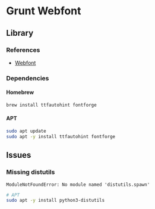 # Grunt Webfont

<!--
{,*/}*
-->

## Library

### References

- [Webfont](/webfont.md#configuration)

### Dependencies

#### Homebrew

```sh
brew install ttfautohint fontforge
```

#### APT

```sh
sudo apt update
sudo apt -y install ttfautohint fontforge
```

## Issues

### Missing distutils

```log
ModuleNotFoundError: No module named 'distutils.spawn'
```

```sh
# APT
sudo apt -y install python3-distutils
```
